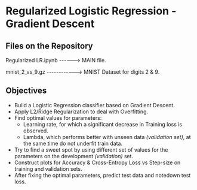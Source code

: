 # Regularized Logistic Regression - Gradient Descent

## Files on the Repository
Regularized LR.ipynb ------> MAIN file.

mnist_2_vs_9.gz ------------> MNIST Dataset for digits 2 & 9.

## Objectives

  * Build a Logistic Regression classifier based on Gradient Descent.
  * Apply L2/Ridge Regularization to deal with Overfitting.
  * Find optimal values for parameters:
    - Learning rate, for which a significant decrease in Training loss is observed.
    - Lambda, which performs better with unseen data *(validation set)*, at the same time do not underfit train data.
  * Try to find a sweet spot by using different set of values for the parameters on the development *(validation)* set.
  * Construct plots for Accuracy & Cross-Entropy Loss vs Step-size on training and validation sets.
  * After fixing the optimal parameters, predict test data and notedown test loss.
